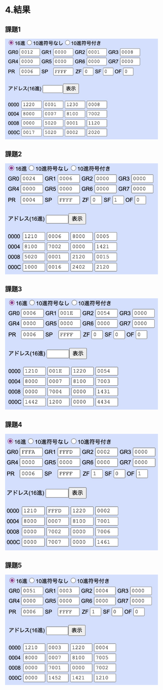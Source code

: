 # 4.結果

## 課題1
![](./images/exp1_result.jpg)

## 課題2
![](./images/exp2_result.jpg)

## 課題3
![](./images/exp3_result.jpg)

## 課題4
![](./images/exp4_result.jpg)

## 課題5
![](./images/exp5_result.jpg)

